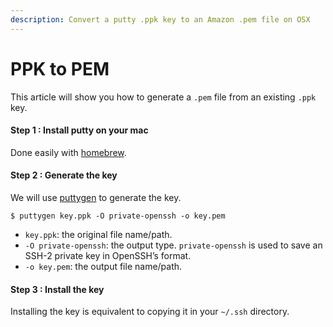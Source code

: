```yaml
---
description: Convert a putty .ppk key to an Amazon .pem file on OSX
---
```


# PPK to PEM

This article will show you how to generate a `.pem` file from an existing `.ppk` key.

#### Step 1 : Install putty on your mac <a id="1-Install-putty-on-your-mac"></a>

Done easily with [homebrew](http://brew.sh/).

#### Step 2 : Generate the key <a id="2-Generate-the-key"></a>

We will use [puttygen](http://linux.die.net/man/1/puttygen) to generate the key.

```text
$ puttygen key.ppk -O private-openssh -o key.pem
```

* `key.ppk`: the original file name/path.
* `-O private-openssh`: the output type. `private-openssh` is used to save an SSH-2 private key in OpenSSH’s format.
* `-o key.pem`: the output file name/path.

#### Step 3 : Install the key <a id="3-Install-the-key"></a>

Installing the key is equivalent to copying it in your `~/.ssh` directory.

